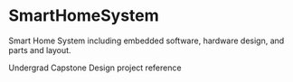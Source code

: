 # SmartHomeSystem
Smart Home System including embedded software, hardware design, and parts and layout.

Undergrad Capstone Design project reference
